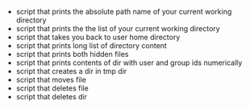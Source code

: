 - script that prints the absolute path name of your current working directory
- script that prints the the list of your current working directory
- script that takes you back to user home directory
- script that prints long list of directory content
- script that prints both hidden files
- script that prints contents of dir with user and group ids numerically
- script that creates a dir in tmp dir
- script that moves file
- script that deletes file
- script that deletes dir